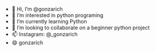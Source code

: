 - 👋 Hi, I’m @gonzarich
- 👀 I’m interested in python programing
- 🌱 I’m currently learning Python
- 💞️ I’m looking to collaborate on a beginner python project    
- 📫 Instagram: @_gonzarich
- 😄 gonzarich


<!---
gonzarich/gonzarich is a ✨ special ✨ repository because its `README.md` (this file) appears on your GitHub profile.
You can click the Preview link to take a look at your changes.
--->
